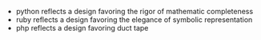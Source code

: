 * python reflects a design favoring the rigor of mathematic completeness
* ruby reflects a design favoring the elegance of symbolic representation
* php reflects a design favoring duct tape
